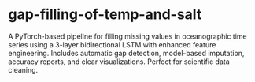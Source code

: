 # gap-filling-of-temp-and-salt
A PyTorch-based pipeline for filling missing values in oceanographic time series using a 3-layer bidirectional LSTM with enhanced feature engineering. Includes automatic gap detection, model-based imputation, accuracy reports, and clear visualizations. Perfect for scientific data cleaning.
